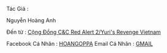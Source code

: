 Tác Giả :

Nguyễn Hoàng Anh

Đến từ : [Cộng Đồng C&C Red Alert 2/Yuri's Revenge Vietnam](https://www.facebook.com/groups/ra2vietnam/)

Facebook Cá Nhân : [HOANGOPPA](https://www.facebook.com/94banhxeo/)
Email Cá Nhân : [GMAIL](mrsolo.bdu@gmail.com)
